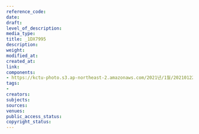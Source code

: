 ```yaml
---
reference_code: 
date: 
draft: 
level_of_description: 
media_type: 
title: _1DX7995
description: 
weight: 
modified_at: 
created_at: 
link: 
components:
- https://kctu-photo.s3.ap-northeast-2.amazonaws.com/2021년/1월/20210122_김진숙+보도행진+희망뚜벅이+20일차/_1DX7995.jpg
tags:
- 
creators: 
subjects: 
sources: 
venues: 
public_access_status: 
copyright_status: 
---
```


